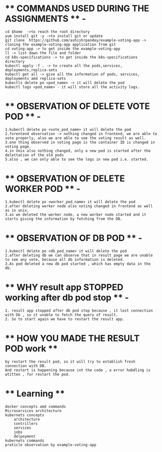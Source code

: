 # ** COMMANDS USED DURING THE ASSIGNMENTS ** - 
	cd $home  ->to reach the root directory
	yum install git -y ->to install git or update
	git clone  https://github.com/ashishrpandey/example-voting-app -> cloning the example-voting-app application from git
	cd voting-app -> to get inside the example-voting-app
	ll -> list down the file and folder
	cd k8s-specifications -> to get inside the k8s-specifications directory
	kubectl apply -f . -> to create all the pods,services, deployments,replica-sets
	kubectl get all -> give all the information of pods, services, deployments amd replica-sets
	kubectls delete po <pod_name> -> it will delete the pod 
	kubectl logs <pod_name> - it will store all the activity logs.
	

# ** OBSERVATION OF DELETE VOTE POD ** -
	1.kubectl delete po <vote_pod_name> it will delete the pod 
	2.forentend observation -> nothing changed in frontend, we are able to vote properly, also we are able to see the voting result as well.
	3.one thing observed in voting page is the container ID is changed in voting page.
	4.in Unix also nothing changed, only a new pod is started after the delettation of the old pods
	5.also , we can only able to see the logs in new pod i.e. started.

# ** OBSERVATION OF DELETE WORKER POD ** -
	1.kubectl delete po <worker_pod_name> it will delete the pod
	2.after deleting worker node also noting changed in frontend as well as in unix. 
	3.as we deleted the worker node, a new worker node started and it starts giving the information by fetching from the DB.

# ** OBSERVATION OF DB POD ** -
	1.kubectl delete po <db_pod_name> it will delete the pod
	2.after deleting db we can observe that in result page we are unable to see any vote, because all db information is deleted.
	3.As pod deleted a new db pod started , which has empty data in the db.

# ** WHY result app STOPPED working after db pod stop ** - 
	1. result app stopped after db pod stop because , it lost connection with Db , so it unable to fetch the query of result. 
	2. So to start again we have to restart the result app. 

# ** HOW YOU MADE THE RESULT POD work **
	by restart the result pod, so it will try to establish fresh connection with DB.
	And restart is happening because int the code , a error habdling is wtitten , for restart the pod. 
	
# ** Learning **
	docker concepts amd commands
	Microservices architecture 
	kubernets concepts
		architecture
		contrillers
		services
		jobs
		delpoyment
	kubernets commands
	praticle observation by example-voting-app

